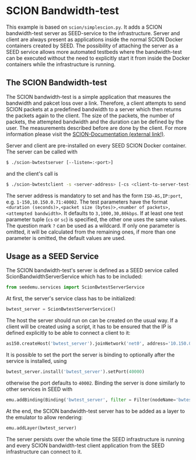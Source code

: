 
# SCION Bandwidth-test

This example is based on `scion/simplescion.py`.
It adds a SCION bandwidth-test server as SEED-service to the infrastructure.
Server and client are always present as applications inside the normal SCION Docker containers created by SEED. The possibility of attaching the server as a SEED service allows more automated testbeds where the bandwidth-test can be executed without the need to explicitly start it from inside the Docker containers while the infrastructure is running.

## The SCION Bandwidth-test

The SCION bandwidth-test is a simple application that measures the bandwidth and pakcet loss over a link. Therefore, a client attempts to send SCION packets at a predefined bandwidth to a server which then returns the packets again to the client. The size of the packets, the number of packets, the attempted bandwidth and the duration can be defined by the user. The measurements described before are done by the client. For more information please visit the [SCION-Documentation (external link!)](https://docs.scionlab.org/content/apps/bwtester.html).

Server and client are pre-installed on every SEED SCION Docker container. The server can be called with
```bash
$ ./scion-bwtestserver [--listen=:<port>]
```
and the client's call is
```bash
$ ./scion-bwtestclient -s <server-address> [-cs <client-to-server-test-parameters> -sc <server-to-client-test-parameters>]
```
The server address is mandatory to set and has the form ``ISD-AS,IP:port``, e.g. ``1-150,10.150.0.71:40002``. The test parameters have the format ``<duration (seconds)>,<packet size (bytes)>,<number of packets>,<attempted bandwidth>``. It defaults to ``3,1000,30,80kbps``. If at least one test parameter tuple (``cs`` or ``sc``) is specified, the other one uses the same values. The question mark ``?`` can be used as a wildcard. If only one parameter is omitted, it will be calculated from the remaining ones, if more than one parameter is omitted, the default values are used.

## Usage as a SEED Service

The SCION bandwidth-test's server is defined as a SEED service called ScionBandwidthServerService which has to be included:
```python
from seedemu.services import ScionBwtestServerService
```
At first, the server's service class has to be initialized:
```python
bwtest_server = ScionBwtestServerService()
```
The host the server should run on can be created on the usual way. If a client will be created using a script, it has to be ensured that the IP is defined explicitly to be able to connect a client to it:
```python
as150.createHost('bwtest_server').joinNetwork('net0', address='10.150.0.30')
```
It is possible to set the port the server is binding to optionally after the service is installed, using
```python
bwtest_server.install('bwtest_server').setPort(40000)
```
otherwise the port defaults to ``40002``. Binding the server is done similarly to other services in SEED with
```python
emu.addBinding(Binding('bwtest_server', filter = Filter(nodeName='bwtest_server', asn=150)))
```
At the end, the SCION bandwidth-test server has to be added as a layer to the emulator to allow rendering:
```python
emu.addLayer(bwtest_server)
```
The server persists over the whole time the SEED infrastructure is running and every SCION bandwidth-test client application from the SEED infrastructure can connect to it.
